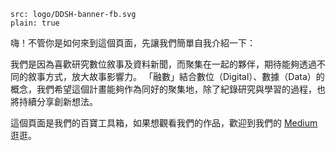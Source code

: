 ```image
src: logo/DDSH-banner-fb.svg
plain: true
```
嗨！不管你是如何來到這個頁面，先讓我們簡單自我介紹一下：

我們是因為喜歡研究數位敘事及資料新聞，而聚集在一起的夥伴，期待能夠透過不同的敘事方式，放大故事影響力。 「融數」結合數位（Digital）、數據（Data）的概念，我們希望這個計畫能夠作為同好的聚集地，除了紀錄研究與學習的過程，也將持續分享創新想法。

這個頁面是我們的百寶工具箱，如果想觀看我們的作品，歡迎到我們的 [Medium](https://medium.com/dd-story-hub) 逛逛。